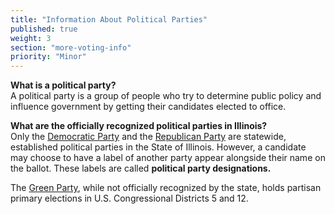 ```yaml
---
title: "Information About Political Parties"
published: true
weight: 3
section: "more-voting-info"
priority: "Minor"
---
```

**What is a political party?**  
A political party is a group of people who try to determine public policy and influence government by getting their candidates elected to office.  

**What are the officially recognized political parties in Illinois?**  
Only the [Democratic Party](http://www.ildems.com/) and the [Republican Party](http://www.weareillinois.org/) are statewide, established political parties in the State of Illinois. However, a candidate may choose to have a label of another party appear alongside their name on the ballot. These labels are called **political party designations.**  

The [Green Party](http://www.ilgp.org/), while not officially recognized by the state, holds partisan primary elections in U.S. Congressional Districts 5 and 12.  
